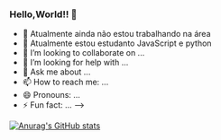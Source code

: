 ### Hello,World!! 👋


- 🔭 Atualmente ainda não estou trabalhando na área
- 🌱 Atualmente estou estudanto JavaScript e python 
- 👯 I’m looking to collaborate on ...
- 🤔 I’m looking for help with ...
- 💬 Ask me about ...
- 📫 How to reach me: ...
- 😄 Pronouns: ...
- ⚡ Fun fact: ...
-->


[![Anurag's GitHub stats](https://github-readme-stats.vercel.app/apibrowfb=anuraghazra)](https://github.com/anuraghazra/github-readme-stats)
